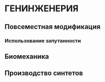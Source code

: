 # ГЕНИНЖЕНЕРИЯ
## Повсеместная модификация
### Использование запутанности
## Биомеханика
## Производство синтетов
